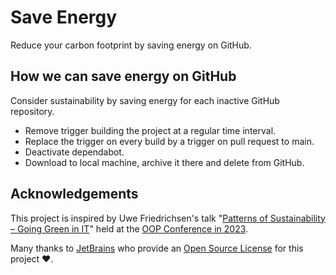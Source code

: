 # Save Energy

Reduce your carbon footprint by saving energy on GitHub.

## How we can save energy on GitHub

Consider sustainability by saving energy for each inactive GitHub repository.

- Remove trigger building the project at a regular time interval.
- Replace the trigger on every build by a trigger on pull request to main.
- Deactivate dependabot.
- Download to local machine, archive it there and delete from GitHub.

## Acknowledgements

This project is inspired by Uwe Friedrichsen's talk "[Patterns of Sustainability – Going Green in IT](https://speakerdeck.com/ufried/patterns-of-sustainability-going-green-in-it)" held at the [OOP Conference in 2023](https://www.oop-konferenz.de/).

Many thanks to [JetBrains](https://www.jetbrains.com/?from=save-energy) who provide an [Open Source License](https://www.jetbrains.com/community/opensource/) for this project ❤️.
